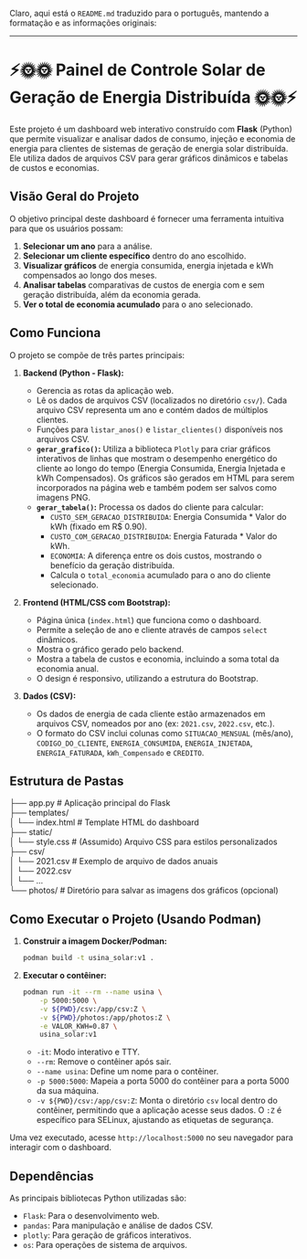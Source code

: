 Claro, aqui está o `README.md` traduzido para o português, mantendo a formatação e as informações originais:

-----

# ⚡🌞🌞 Painel de Controle Solar de Geração de Energia Distribuída 🌞🌞⚡

Este projeto é um dashboard web interativo construído com **Flask** (Python) que permite visualizar e analisar dados de consumo, injeção e economia de energia para clientes de sistemas de geração de energia solar distribuída. Ele utiliza dados de arquivos CSV para gerar gráficos dinâmicos e tabelas de custos e economias.

## Visão Geral do Projeto

O objetivo principal deste dashboard é fornecer uma ferramenta intuitiva para que os usuários possam:

1.  **Selecionar um ano** para a análise.
2.  **Selecionar um cliente específico** dentro do ano escolhido.
3.  **Visualizar gráficos** de energia consumida, energia injetada e kWh compensados ao longo dos meses.
4.  **Analisar tabelas** comparativas de custos de energia com e sem geração distribuída, além da economia gerada.
5.  **Ver o total de economia acumulado** para o ano selecionado.

## Como Funciona

O projeto se compõe de três partes principais:

1.  **Backend (Python - Flask):**

      * Gerencia as rotas da aplicação web.
      * Lê os dados de arquivos CSV (localizados no diretório `csv/`). Cada arquivo CSV representa um ano e contém dados de múltiplos clientes.
      * Funções para `listar_anos()` e `listar_clientes()` disponíveis nos arquivos CSV.
      * **`gerar_grafico()`:** Utiliza a biblioteca `Plotly` para criar gráficos interativos de linhas que mostram o desempenho energético do cliente ao longo do tempo (Energia Consumida, Energia Injetada e kWh Compensados). Os gráficos são gerados em HTML para serem incorporados na página web e também podem ser salvos como imagens PNG.
      * **`gerar_tabela()`:** Processa os dados do cliente para calcular:
          * `CUSTO_SEM_GERACAO_DISTRIBUIDA`: Energia Consumida \* Valor do kWh (fixado em R$ 0.90).
          * `CUSTO_COM_GERACAO_DISTRIBUIDA`: Energia Faturada \* Valor do kWh.
          * `ECONOMIA`: A diferença entre os dois custos, mostrando o benefício da geração distribuída.
          * Calcula o `total_economia` acumulado para o ano do cliente selecionado.

2.  **Frontend (HTML/CSS com Bootstrap):**

      * Página única (`index.html`) que funciona como o dashboard.
      * Permite a seleção de ano e cliente através de campos `select` dinâmicos.
      * Mostra o gráfico gerado pelo backend.
      * Mostra a tabela de custos e economia, incluindo a soma total da economia anual.
      * O design é responsivo, utilizando a estrutura do Bootstrap.

3.  **Dados (CSV):**

      * Os dados de energia de cada cliente estão armazenados em arquivos CSV, nomeados por ano (ex: `2021.csv`, `2022.csv`, etc.).
      * O formato do CSV inclui colunas como `SITUACAO_MENSUAL` (mês/ano), `CODIGO_DO_CLIENTE`, `ENERGIA_CONSUMIDA`, `ENERGIA_INJETADA`, `ENERGIA_FATURADA`, `kWh_Compensado` e `CREDITO`.

## Estrutura de Pastas

├── app.py              \# Aplicação principal do Flask  
├── templates/  
│   └── index.html      \# Template HTML do dashboard  
├── static/  
│   └── style.css       \# (Assumido) Arquivo CSS para estilos personalizados  
├── csv/  
│   └── 2021.csv        \# Exemplo de arquivo de dados anuais  
│   └── 2022.csv  
│   └── ...  
└── photos/             \# Diretório para salvar as imagens dos gráficos (opcional)

## Como Executar o Projeto (Usando Podman)

1.  **Construir a imagem Docker/Podman:**
    ```bash
    podman build -t usina_solar:v1 .
    ```
2.  **Executar o contêiner:**
    ```bash
    podman run -it --rm --name usina \
        -p 5000:5000 \
        -v ${PWD}/csv:/app/csv:Z \
        -v ${PWD}/photos:/app/photos:Z \
        -e VALOR_KWH=0.87 \
        usina_solar:v1
    ```
      * `-it`: Modo interativo e TTY.
      * `--rm`: Remove o contêiner após sair.
      * `--name usina`: Define um nome para o contêiner.
      * `-p 5000:5000`: Mapeia a porta 5000 do contêiner para a porta 5000 da sua máquina.
      * `-v ${PWD}/csv:/app/csv:Z`: Monta o diretório `csv` local dentro do contêiner, permitindo que a aplicação acesse seus dados. O `:Z` é específico para SELinux, ajustando as etiquetas de segurança.

Uma vez executado, acesse `http://localhost:5000` no seu navegador para interagir com o dashboard.

## Dependências

As principais bibliotecas Python utilizadas são:

  * `Flask`: Para o desenvolvimento web.
  * `pandas`: Para manipulação e análise de dados CSV.
  * `plotly`: Para geração de gráficos interativos.
  * `os`: Para operações de sistema de arquivos.